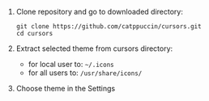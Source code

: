 1. Clone repository and go to downloaded directory:

   ```shell
   git clone https://github.com/catppuccin/cursors.git
   cd cursors
   ```

2. Extract selected theme from cursors directory:

   - for local user to: `~/.icons`
   - for all users to: `/usr/share/icons/`

3. Choose theme in the Settings

### 